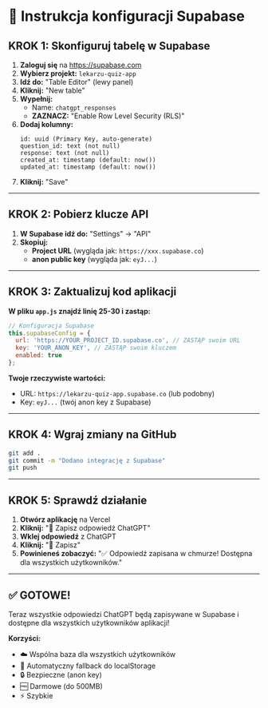 # 🚀 Instrukcja konfiguracji Supabase

## **KROK 1: Skonfiguruj tabelę w Supabase**

1. **Zaloguj się** na https://supabase.com
2. **Wybierz projekt:** `lekarzu-quiz-app`
3. **Idź do:** "Table Editor" (lewy panel)
4. **Kliknij:** "New table"
5. **Wypełnij:**
   - Name: `chatgpt_responses`
   - **ZAZNACZ:** "Enable Row Level Security (RLS)"
6. **Dodaj kolumny:**
   ```
   id: uuid (Primary Key, auto-generate)
   question_id: text (not null)
   response: text (not null)
   created_at: timestamp (default: now())
   updated_at: timestamp (default: now())
   ```
7. **Kliknij:** "Save"

---

## **KROK 2: Pobierz klucze API**

1. **W Supabase idź do:** "Settings" → "API"
2. **Skopiuj:**
   - **Project URL** (wygląda jak: `https://xxx.supabase.co`)
   - **anon public key** (wygląda jak: `eyJ...`)

---

## **KROK 3: Zaktualizuj kod aplikacji**

**W pliku `app.js` znajdź linię 25-30 i zastąp:**

```javascript
// Konfiguracja Supabase
this.supabaseConfig = {
  url: 'https://YOUR_PROJECT_ID.supabase.co', // ZASTĄP swoim URL
  key: 'YOUR_ANON_KEY', // ZASTĄP swoim kluczem
  enabled: true
};
```

**Twoje rzeczywiste wartości:**
- URL: `https://lekarzu-quiz-app.supabase.co` (lub podobny)
- Key: `eyJ...` (twój anon key z Supabase)

---

## **KROK 4: Wgraj zmiany na GitHub**

```bash
git add .
git commit -m "Dodano integrację z Supabase"
git push
```

---

## **KROK 5: Sprawdź działanie**

1. **Otwórz aplikację** na Vercel
2. **Kliknij:** "💾 Zapisz odpowiedź ChatGPT"
3. **Wklej odpowiedź** z ChatGPT
4. **Kliknij:** "💾 Zapisz"
5. **Powinieneś zobaczyć:** "✅ Odpowiedź zapisana w chmurze! Dostępna dla wszystkich użytkowników."

---

## **✅ GOTOWE!**

Teraz wszystkie odpowiedzi ChatGPT będą zapisywane w Supabase i dostępne dla wszystkich użytkowników aplikacji!

**Korzyści:**
- ☁️ Wspólna baza dla wszystkich użytkowników
- 💾 Automatyczny fallback do localStorage
- 🔒 Bezpieczne (anon key)
- 🆓 Darmowe (do 500MB)
- ⚡ Szybkie

